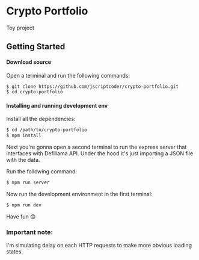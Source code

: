 # Crypto Portfolio

Toy project

## Getting Started

#### Download source

Open a terminal and run the following commands:

```bash
$ git clone https://github.com/jscriptcoder/crypto-portfolio.git
$ cd crypto-portfolio
```

#### Installing and running development env

Install all the dependencies:

```bash
$ cd /path/to/crypto-portfolio
$ npm install
```

Next you're gonna open a second terminal to run the express server that interfaces with Defillama API. Under the hood it's just importing a JSON file with the data.

Run the following command:

```bash
$ npm run server
```

Now run the development environment in the first terminal:

```bash
$ npm run dev
```

Have fun 😊

### Important note:

I'm simulating delay on each HTTP requests to make more obvious loading states.
